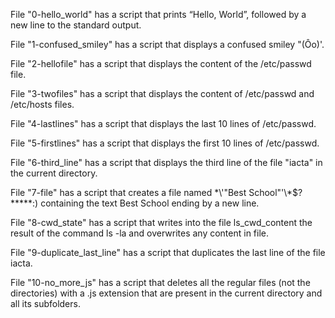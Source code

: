 File "0-hello_world" has a script that prints “Hello, World”, followed by a new line to the standard output.

File "1-confused_smiley" has a script that displays a confused smiley "(Ôo)'.

File "2-hellofile" has a script that displays the content of the /etc/passwd file.

File "3-twofiles" has a script that displays the content of /etc/passwd and /etc/hosts files.

File "4-lastlines" has a script that displays the last 10 lines of /etc/passwd.

File "5-firstlines" has a script that displays the first 10 lines of /etc/passwd.

File "6-third_line" has a script that displays the third line of the file "iacta" in the current directory.

File "7-file" has a script that creates a file named \*\\'"Best School"\'\\*$\?\*\*\*\*\*:) containing the text Best School ending by a new line.

File "8-cwd_state" has a script that writes into the file ls_cwd_content the result of the command ls -la and overwrites any content in file.

File "9-duplicate_last_line" has a script that duplicates the last line of the file iacta.

File "10-no_more_js" has a script that deletes all the regular files (not the directories) with a .js extension that are present in the current directory and all its subfolders.
